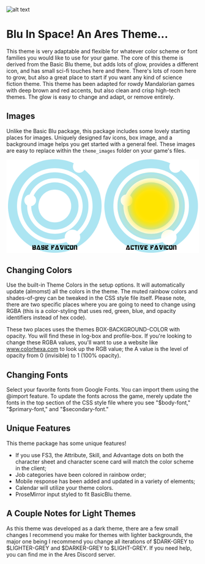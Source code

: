![alt text](https://github.com/girlcalledblu/ares-blu_in_space-theme/blob/main/homepage.png)

# Blu In Space! An Ares Theme...
This theme is very adaptable and flexible for whatever color scheme or font families you would like to use for your game. The core of this theme is derived from the Basic Blu theme, but adds lots of glow, provides a different icon, and has small sci-fi touches here and there. There's lots of room here to grow, but also a great place to start if you want any kind of science fiction theme. This theme has been adapted for rowdy Mandalorian games with deep brown and red accents, but also clean and crisp high-tech themes. The glow is easy to change and adapt, or remove entirely.

## Images
Unlike the Basic Blu package, this package includes some lovely starting places for images. Uniquely designed fav icons, box image, and a background image helps you get started with a general feel. These images are easy to replace within the `theme_images` folder on your game's files.

![alt text](https://github.com/girlcalledblu/ares-blu_in_space-theme/blob/main/favicons.png)

## Changing Colors
Use the built-in Theme Colors in the setup options. It will automatically update (almomst) all the colors in the theme. The muted rainbow colors and shades-of-grey can be tweaked in the CSS style file itself. Please note, there are two specific places where you are going to need to change using RGBA (this is a color-styling that uses red, green, blue, and opacity identifiers instead of hex code).

These two places uses the themes BOX-BACKGROUND-COLOR with opacity. You will find these in log-box and profile-box. If you're looking to change these RGBA values, you'll want to use a website like www.colorhexa.com to look up the RGB value; the A value is the level of opacity from 0 (invisible) to 1 (100% opacity).

## Changing Fonts
Select your favorite fonts from Google Fonts. You can import them using the @import feature. To update the fonts across the game, merely update the fonts in the top section of the CSS style file where you see "$body-font," "$primary-font," and "$secondary-font."

## Unique Features
This theme package has some unique features!

* If you use FS3, the Attribute, Skill, and Advantage dots on both the character sheet and character scene card will match the color scheme in the client;
* Job categories have been colored in rainbow order;
* Mobile response has been added and updated in a variety of elements;
* Calendar will utilize your theme colors.
* ProseMirror input styled to fit BasicBlu theme.

## A Couple Notes for Light Themes
As this theme was developed as a dark theme, there are a few small changes I recommend you make for themes with lighter backgrounds, the major one being I recommend you change all iterations of $DARK-GREY to $LIGHTER-GREY and $DARKER-GREY to $LIGHT-GREY. If you need help, you can find me in the Ares Discord server.
